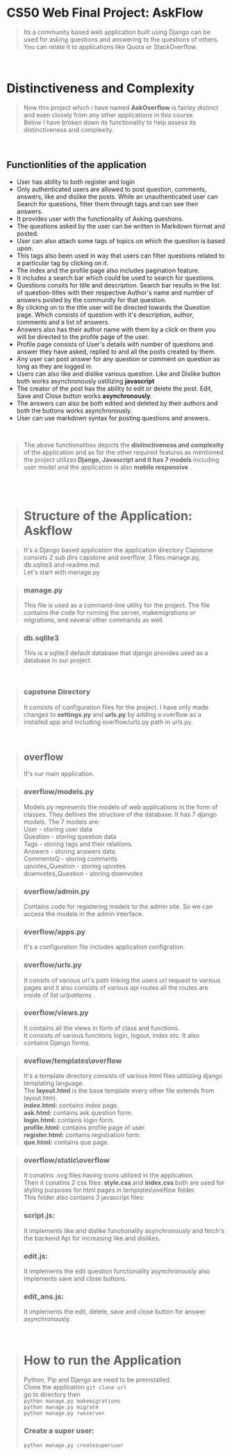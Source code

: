 # CS50 Web Final Project: AskFlow
> Its a community based web application built using Django can be used for asking questions and answering to the questions of others.
<br /> You can relate it to applications like Quora or StackOverflow.

<br />

# Distinctiveness and Complexity
> Now this project which i have named <b>AskOverflow</b> is fairley distinct and even closely from any other applications in this course. <br />Below I have broken down its functionality to help assess its distinctiveness and complexity.

<br />

## Functionlities of the application
<ul>  
<li> User has ability to both register and login </li>

<li> Only authenticated users are allowed to post question, comments, answers, like and dislike the posts. While an unauthenticated user can Search for questions, filter them through tags and can see their answers.</li>

<li>It provides user with the functionality of Asking questions.
</li>
<li>
The questions asked by the user can be written in Markdown format and posted.
</li>
<li>User can also attach some tags of topics on which the question is based upon.
</li>
<li>
This tags also been used in way that users can filter questions related to a particular tag by clicking on it.
</li>

<li>
The index and the profile page also includes pagination feature.
</li>

<li>
It includes a search bar which could be used to search for questions.
</li>

<li>
Questions consits for title and description. Search bar results in the list of question-titles with their respective Author's name and number of answers posted by the community for that question.   
</li>

<li>
    By clicking on to the title user will be directed towards the Question page. Which consists of question with it's description, author, comments and a list of answers.
</li>

<li>
     Answers also has their author name with them by a click on them you will be directed to the profile page of the user.
</li>

<li>
    Profile page consists of User's details with number of questions and answer they have asked, replied to and all the posts created by them.
</li>

<li>
    Any user can post answer for any question or comment on question as long as they are logged in.
</li>

<li>
    Users can also like and dislike various question. Like and Dislike button both works asynchronously ustilizing <b>javascript</b>
</li>

<li>
    The creator of the post has the ability to edit or delete the post. Edit, Save and Close  button works <b>asynchronously</b>.
</li>

<li>
    The answers can also be both edited and deleted by their authors and both the buttons works asynchronously.
</li>

<li>User can use markdown syntax for posting questions and answers.
</li>

</ul>

<br />

>The above functionalities  depicts the <b>distinctiveness and complexity</b> of the application and as for the other required features as mentioned  the  project utilizes<b> Django, Javascript and it has  7 models </b> including user model and the application is also <b> mobile responsive </b>.

<br />
<br />

> # Structure of the Application: Askflow

>It's a Django based application the application directory Capstone consists 2 sub dirs capstone and overflow, 3 files manage.py, db.sqlite3 and readme.md. <br />
Let's start with manage.py

>### manage.py <br /> 
>This file is used as a command-line utility for the project. 
The file contains the code for running the server, makemigrations or migrations, and several other commands as well.

>### db.sqlite3 <br />
>This is a sqlite3 default database that django provides used as a database in our project.

<br />

>### capstone Directory
> It consists of configuration files for the project. I have only made changes to <b>settings.py</b> and <b>urls.py</b> by adding a overflow as a installed app and including overflow/urls.py path in urls.py.

<br />

> ## overflow
> It's our main application.

> ### overflow/models.py
> Models.py represents the models of web applications in the form of classes. They defines the structure of the database. It has 7 django models. The 7 models are:
<br /> User - storing user data <br />
Question - storing question data <br />
Tags - storing tags and their relations. <br />
Answers - storing answers data. <br />
CommentsQ - storing comments <br />
upvotes_Question - storing upvotes <br />
downvotes_Question - storing downvotes <br />

> ### overflow/admin.py
> Contains code for registering models to the admin site. So we can access the models in the admin interface.

> ### overflow/apps.py
> It's a configuration file includes application configration.

> ### overflow/urls.py
> It consits of various url's path linking the users url request to various pages and it also consists of various api routes all the routes are inside of list <i> urlpatterns </i>.

> ### overflow/views.py
> It contains all the views in form of class and functions. <br /> It consists of various functions login, logout, index etc.
It also contains Django forms.

> ### oveflow/templates\overflow
> It's a template directory consists of various html files utitlizing django templating language. <br />
The <b>layout.html</b> is the base template every other file extends from layout.html. <br />
<b>index.html:</b> contains index page. <br /> <b>ask.html:</b> contains ask question form. <br />
<b>login.html:</b> contains login form. <br />
<b>profile.html:</b> contains profile page of user. <br />
<b>register.html:</b> contains registration form. <br />
<b>que.html:</b>  contains que page. <br />

> ### overflow/static\overflow
> It conatins .svg files having icons utilized in the application. <br />
Then it conatins 2 css files: 
<b> style.css </b> and <b> index.css </b> both are used for styling purposes for html pages in templates\oveflow folder.
<br /> This folder also contains 3 javascript files: <br />
> ### script.js:
> It implements like and dislike functionality asynchronously  and fetch's the backend Api for increasing like and dislikes.<br />
> ### edit.js:
>It implements the edit question functionality asynchronously also implements save and close buttons.
> ### edit_ans.js:
>It implements the edit, delete, save and close button for answer asynchronously.

<br />

> # How to run the Application
> Python, Pip and Django are need to be preinstalled. <br />
> Clone the application `git clone url`  <br />go to directory then<br /> `python manage.py makemigrations`
<br /> `python manage.py migrate`
<br /> `python manage.py runserver` <br />
> ### Create a super user: 
> `python manage.py createsuperuser`

